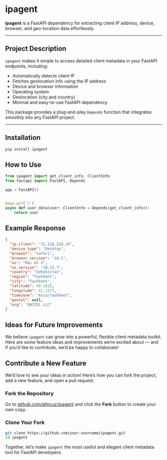 # ipagent

**ipagent** is a FastAPI dependency for extracting client IP address, device, browser, and geo-location data
effortlessly.

---

## Project Description

`ipagent` makes it simple to access detailed client metadata in your FastAPI endpoints, including:

- Automatically detects client IP
- Fetches geolocation info using the IP address
- Device and browser information
- Operating system
- Geolocation (city and country)
- Minimal and easy-to-use FastAPI dependency

This package provides a plug-and-play `Depends` function that integrates smoothly into any FastAPI project.

---

## Installation

```bash
pip install ipagent
```

## How to Use

```python
from ipagent import get_client_info, ClientInfo
from fastapi import FastAPI, Depends

app = FastAPI()


@app.get('/')
async def user_data(user: ClientInfo = Depends(get_client_info)):
    return user
```

## Example Response

```json
{
  "ip_client": "31.110.210.10",
  "device_type": "Desktop",
  "browser": "Safari",
  "browser_version": "18.1",
  "os": "Mac OS X",
  "os_version": "10.15.7",
  "country": "Uzbekistan",
  "region": "Tashkent",
  "city": "Tashkent",
  "latitude": 49.2615,
  "longitude": 61.2177,
  "timezone": "Asia/Tashkent",
  "postal": null,
  "org": "UNITEL LLC"
}
```

## Ideas for Future Improvements

We believe `ipagent` can grow into a powerful, flexible client metadata toolkit. Here are some feature ideas and
improvements we’re excited about — and if you’d like to contribute, we’d be happy to collaborate!

## Contribute a New Feature

We’d love to see your ideas in action! Here’s how you can fork the project, add a new feature, and open a pull request:

### Fork the Repository

Go to [github.com/allncuz/ipagent](https://github.com/allncuz/ipagent) and click the **Fork** button to create your own
copy.

### Clone Your Fork

```bash
git clone https://github.com/your-username/ipagent.git
cd ipagent
```

Together, let’s make `ipagent` the most useful and elegant client metadata tool for FastAPI developers.
